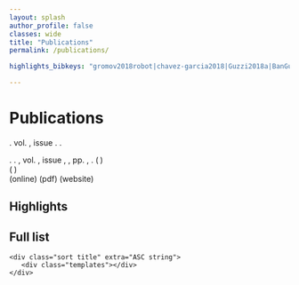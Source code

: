 ```yaml
---
layout: splash
author_profile: false
classes: wide
title: "Publications"
permalink: /publications/

highlights_bibkeys: "gromov2018robot|chavez-garcia2018|Guzzi2018a|BanGuzAmiFeoGiuGam2018|giusti2016machine|DucDicForBonDorMagMonOgrPinRetTriGam2014"

---
```


# Publications

<bibtex src="/files/publications/library.bib"></bibtex>


<div class="bibtex_template bibtex_entry_thumbnail" id="display_hightlights" >
  <span class="title"></span>
  
  <div class="bib_thumbnail">
      <span class="if thumbnail">
        <img class="thumbnail"/>
      </span>
  </div>

  <span class="if description">
    <span class="description"></span>
  </span>
  <span class="author"></span>
  <span class="if journal">
    <span class="journal"></span>.
    <span class="if volume"> vol.
      <span class="volume"></span>,
    </span>
    <span class="if issue"> issue
      <span class="issue"></span>.
    </span>
  </span>
  <span class="if booktitle">
    <span class="booktitle"></span>.
  </span>
  <!--span class="if pages">pp.
    <span class="pages"></span>,
  </span>
  <span class="if year">
    <span class="year"></span>.
  </span-->
  <div class="options">
      <span class="if url">        
        <a class="url" alt="view online"><i class="fas fa-search"></i></a>
      </span>
      <span class="if file">
        <a class="file" alt="download pdf"><i class="fas fa-file"></i></a>
      </span>
      <span class="if website">
        <a class="website" alt="visit website"><i class="fas fa-globe-europe"></i></a>
      </span>
  </div>

</div>


<div class="bibtex_template bibtex_entry_full" id="display_fulllist">

  <span class="title"></span>.
  <span class="author"></span>.
  <span class="if journal">
    <span class="journal"></span>,
    <span class="if volume"> vol.
      <span class="volume"></span>,
    </span>
    <span class="if issue"> issue
      <span class="issue"></span>,
    </span>
  </span>
  <span class="if booktitle">
    <span class="booktitle"></span>,
  </span>
  <span class="if pages">pp.
    <span class="pages"></span>,
  </span>
  <span class="if year">
    <span class="year"></span>.
  </span>
  <span class="if note">
    (<span class="note" style="font-weight: bold;"> </span>)
  </span>  
  <span class="if special_note">
    (<span class="special_note" style="font-weight: bold;"> </span>)
  </span>  
  <span class="if url">
    <a class="url">(online)</a>
  </span>
  <span class="if file">
    <a class="file">(pdf)</a>
  </span>
  <span class="if website">
    <a class="website">(website)</a>
  </span>

  <p/>

</div>



## Highlights
<div class="bibtex_display" bibtexkeys="{{ page.highlights_bibkeys }}" template="display_hightlights"></div>

## Full list
<div class="bibtex_display" template="display_fulllist"></div>

<!--div class="bibtex_display" template="display_fulllist">
</div-->

<div class="bibtex_structure" template="display_fulllist">
  <div class="group year" extra="DESC number">

    <div class="sort title" extra="ASC string">
       <div class="templates"></div>
    </div>
  </div>
</div>

&nbsp;
